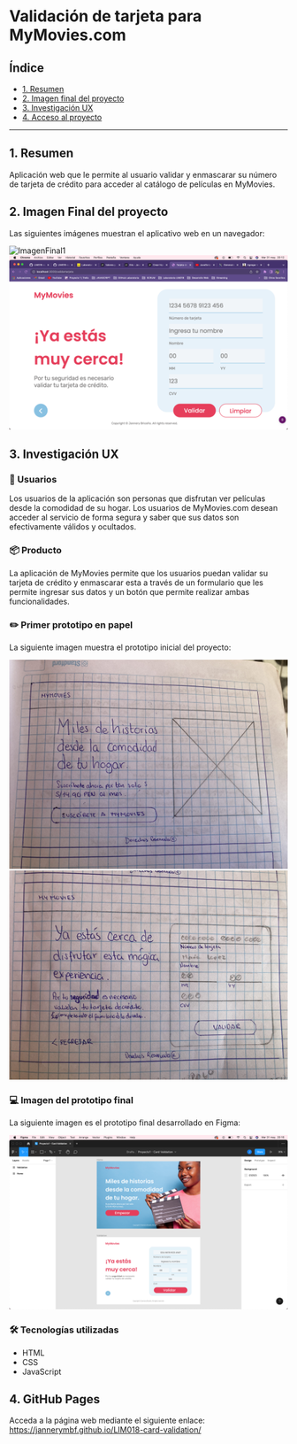 # Validación de tarjeta para MyMovies.com

## Índice

* [1. Resumen](#1-resumen)
* [2. Imagen final del proyecto](#2-imagen-final-del-proyecto)
* [3. Investigación UX](#3-investigación-UX)
* [4. Acceso al proyecto](#3-github-pages)

***

## 1. Resumen

Aplicación web que le permite al usuario validar y enmascarar su número de tarjeta de crédito para acceder al catálogo de películas en MyMovies.

## 2. Imagen Final del proyecto

Las siguientes imágenes muestran el aplicativo web en un navegador:

![ImagenFinal1](ProyectoFinal1.png)
![ImagenFinal2](ProyectoFinal2.png)

## 3. Investigación UX

### :bust_in_silhouette: Usuarios

Los usuarios de la aplicación son personas que disfrutan ver películas desde la comodidad de su hogar. Los usuarios de MyMovies.com desean acceder al servicio de forma segura y saber que sus datos son efectivamente válidos y ocultados. 

### :package: Producto

La aplicación de MyMovies permite que los usuarios puedan validar su tarjeta de crédito y enmascarar esta a través de un formulario que les permite ingresar sus datos y un botón que permite realizar ambas funcionalidades. 

### :pencil2: Primer prototipo en papel

La siguiente imagen muestra el prototipo inicial del proyecto:

![PrototipoPapel1](PrototipoPapel1.jpg)
![PrototipoPapel2](PrototipoPapel2.jpg)

### :computer: Imagen del prototipo final

La siguiente imagen es el prototipo final desarrollado en Figma:

![PrototipoFinal](PrototipoFinal.png)

### :hammer_and_wrench: Tecnologías utilizadas

* HTML
* CSS
* JavaScript

## 4. GitHub Pages

Acceda a la página web mediante el siguiente enlace: https://jannerymbf.github.io/LIM018-card-validation/